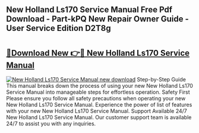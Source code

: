 ## New Holland Ls170 Service Manual Free Pdf Download - Part-kPQ New Repair Owner Guide - User Service Edition D2T8g

# <h2><a href="http://bc90878.oget.top/?id=New+Holland+Ls170+Service+Manual">🔗Download New 👉🔴 New Holland Ls170 Service Manual</a></h2>

[![New Holland Ls170 Service Manual new download](https://i.imgur.com/5g1atiW.png)](http://bc90878.oget.top/?id=New+Holland+Ls170+Service+Manual)
Step-by-Step Guide This manual breaks down the process of using your new New Holland Ls170 Service Manual into manageable steps for effortless operation. Safety First Please ensure you follow all safety precautions when operating your new New Holland Ls170 Service Manual. Experience the power of list of features with your new New Holland Ls170 Service Manual. Support Available 24/7 New Holland Ls170 Service Manual. Our customer support team is available 24/7 to assist you with any inquiries.
